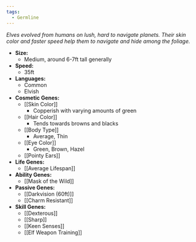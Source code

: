 ```yaml
---
tags:
  - Germline
---
```

*Elves evolved from humans on lush, hard to navigate planets. Their skin color and faster speed help them to navigate and hide among the foliage.*
- **Size:**
	- Medium, around 6-7ft tall generally
- **Speed:**
	- 35ft
- **Languages:**
	- Common
	- Elvish
- **Cosmetic Genes:**
	- [[Skin Color]]
		- Copperish with varying amounts of green
	- [[Hair Color]]
		- Tends towards browns and blacks
	- [[Body Type]]
		- Average, Thin
	- [[Eye Color]]
		- Green, Brown, Hazel
	- [[Pointy Ears]]
- **Life Genes:**
	- [[Average Lifespan]]
- **Ability Genes:**
	- [[Mask of the Wild]]
- **Passive Genes:**
	- [[Darkvision (60ft)]]
	- [[Charm Resistant]]
- **Skill Genes:**
	- [[Dexterous]]
	- [[Sharp]]
	- [[Keen Senses]]
	- [[Elf Weapon Training]]

